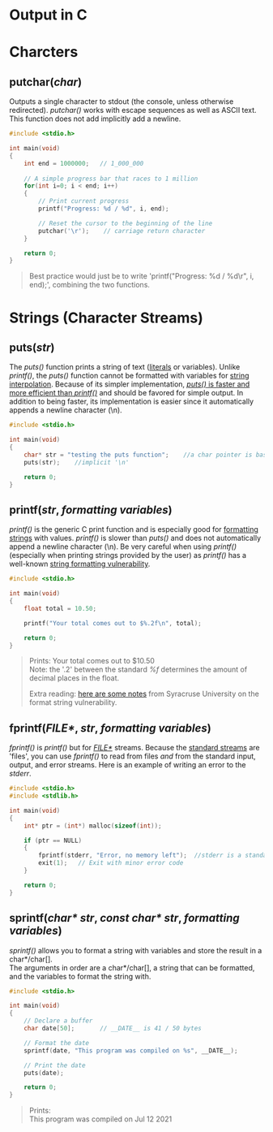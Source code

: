 # Output in C

# Charcters

## putchar(__*char*__)
Outputs a single character to stdout (the console, unless otherwise redirected). _putchar()_ works with escape sequences as well as ASCII text. <br />
This function does not add implicitly add a newline.
```C
#include <stdio.h>

int main(void)
{
    int end = 1000000;   // 1_000_000
    
    // A simple progress bar that races to 1 million
    for(int i=0; i < end; i++)
    {
        // Print current progress
        printf("Progress: %d / %d", i, end);

        // Reset the cursor to the beginning of the line
        putchar('\r');    // carriage return character
    }

    return 0;
}
```
> Best practice would just be to write 'printf("Progress: %d / %d\r", i, end);', combining the two functions.

# Strings (Character Streams)

## puts(__*str*__)
The _puts()_ function prints a string of text ([literals](https://thabo-ambrose.medium.com/what-is-a-literal-in-computer-programming-560eace90b5b) or variables).
Unlike _printf()_, the _puts()_ function cannot be formatted with variables for [string interpolation](https://en.wikipedia.org/wiki/String_interpolation). 
Because of its simpler implementation, [_puts()_ is faster and more efficient than _printf()_](https://www.quora.com/What-is-the-difference-between-puts-and-printf) and should be favored for simple output. In addition to being faster, its implementation is easier since it automatically appends a newline character (\n).
```C
#include <stdio.h>

int main(void)
{
    char* str = "testing the puts function";    //a char pointer is basically a read-only string
    puts(str);    //implicit '\n'

    return 0;
}
```

## printf(__*str*__, __*formatting variables*__)
_printf()_ is the generic C print function and is especially good for [formatting strings](https://github.com/EthanC2/Notes-and-Writeups/blob/main/C/Data%20Types/Formatting%20Input%20and%20Output.md) with values.
_printf()_ is slower than _puts()_ and does not automatically append a newline character (\n). Be very careful when using _printf()_ (especially when printing
strings provided by the user) as _printf()_ has a well-known [string formatting vulnerability](https://owasp.org/www-community/attacks/Format_string_attack).
```C
#include <stdio.h>

int main(void)
{
    float total = 10.50;

    printf("Your total comes out to $%.2f\n", total);  

    return 0;
}
```
> Prints: Your total comes out to $10.50 <br />
> Note: the '.2' between the standard _%f_ determines the amount of decimal places in the float. <br />
> 
> Extra reading: [here are some notes](https://web.ecs.syr.edu/~wedu/Teaching/cis643/LectureNotes_New/Format_String.pdf) from Syracruse University on the format string vulnerability. <br />

## fprintf(__*FILE\**__, __*str*__, __*formatting variables*__)
_fprintf()_ is _printf()_ but for [_FILE*_](https://www.geeksforgeeks.org/data-type-file-c/) streams. Because the [standard streams](https://www.gnu.org/software/libc/manual/html_node/Standard-Streams.html) are 'files', you can use _fprintf()_ to read from files _and_ from the standard input, output, and error streams. Here is an example of writing an error to the _stderr_.

```C
#include <stdio.h>
#include <stdlib.h>

int main(void)
{
    int* ptr = (int*) malloc(sizeof(int));

    if (ptr == NULL)
    {
        fprintf(stderr, "Error, no memory left");  //stderr is a standard FILE* stream
        exit(1);   // Exit with minor error code
    }

    return 0;
}
```

## sprintf(__*char\* str*__, __*const char\* str*__, __*formatting variables*__)
_sprintf()_ allows you to format a string with variables and store the result in a char*/char\[\]. <br />
The arguments in order are a char*/char\[\], a string that can be formatted, and the variables to format the string with.

```C
#include <stdio.h>

int main(void)
{
    // Declare a buffer
    char date[50];       // __DATE__ is 41 / 50 bytes

    // Format the date
    sprintf(date, "This program was compiled on %s", __DATE__);

    // Print the date
    puts(date);

    return 0;
}
```
> Prints: <br />
> This program was compiled on Jul 12 2021
